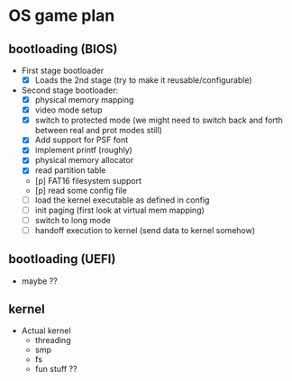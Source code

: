 # OS game plan

## bootloading (BIOS)
- First stage bootloader
  - [x] Loads the 2nd stage (try to make it reusable/configurable)
- Second stage bootloader:
    - [x] physical memory mapping
    - [x] video mode setup
    - [x] switch to protected mode (we might need to switch back and forth between real and prot modes still)
    - [x] Add support for PSF font
    - [x] implement printf (roughly)
    - [x] physical memory allocator
    - [x] read partition table
    - [p] FAT16 filesystem support
    - [p] read some config file
    - [ ] load the kernel executable as defined in config
    - [ ] init paging (first look at virtual mem mapping)
    - [ ] switch to long mode
    - [ ] handoff execution to kernel (send data to kernel somehow)

## bootloading (UEFI)
- maybe ?? 

## kernel
- Actual kernel
    - threading
    - smp
    - fs
    - fun stuff ??

